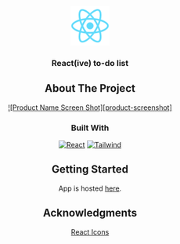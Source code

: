 <!-- PROJECT LOGO -->
<br />
<div align="center">
  <a href="https://github.com/github_username/repo_name">
    <img src="public/logo192.png" alt="Logo" width="80" height="80">
  </a>

<h3 align="center">React(ive) to-do list</h3>

## About The Project

[![Product Name Screen Shot][product-screenshot]](https://example.com)

### Built With

[![React][React.js]][React-url]
[![Tailwind][TailwindCSS]][Tailwind-url]

## Getting Started

App is hosted [here](https://mhalpin613.github.io/react-todo-list).

## Acknowledgments

[React Icons](https://react-icons.github.io/react-icons/)

[React.js]: https://img.shields.io/badge/React-20232A?style=for-the-badge&logo=react&logoColor=61DAFB
[React-url]: https://reactjs.org/
[Tailwind-url]: https://tailwindcss.com
[TailwindCSS]: https://github.com/tailwindlabs/tailwindcss/raw/master/.github/logo-dark.svg

